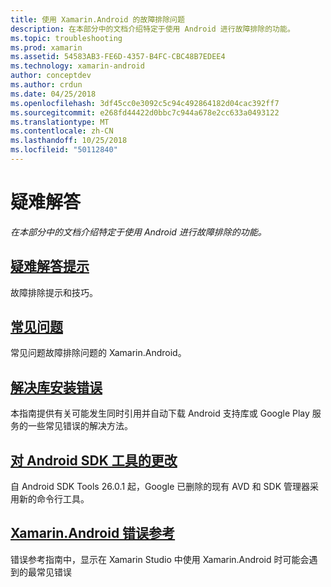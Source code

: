 ```yaml
---
title: 使用 Xamarin.Android 的故障排除问题
description: 在本部分中的文档介绍特定于使用 Android 进行故障排除的功能。
ms.topic: troubleshooting
ms.prod: xamarin
ms.assetid: 54583AB3-FE6D-4357-B4FC-CBC48B7EDEE4
ms.technology: xamarin-android
author: conceptdev
ms.author: crdun
ms.date: 04/25/2018
ms.openlocfilehash: 3df45cc0e3092c5c94c492864182d04cac392ff7
ms.sourcegitcommit: e268fd44422d0bbc7c944a678e2cc633a0493122
ms.translationtype: MT
ms.contentlocale: zh-CN
ms.lasthandoff: 10/25/2018
ms.locfileid: "50112840"
---
```

# <a name="troubleshooting"></a>疑难解答

_在本部分中的文档介绍特定于使用 Android 进行故障排除的功能。_

## <a name="troubleshooting-tipsandroidtroubleshootingtroubleshootingmd"></a>[疑难解答提示](~/android/troubleshooting/troubleshooting.md)

故障排除提示和技巧。


## <a name="frequently-asked-questionsquestionsindexmd"></a>[常见问题](questions/index.md)

常见问题故障排除问题的 Xamarin.Android。


## <a name="resolving-library-installation-errorsandroidtroubleshootingresolving-library-installation-errorsmd"></a>[解决库安装错误](~/android/troubleshooting/resolving-library-installation-errors.md)

本指南提供有关可能发生同时引用并自动下载 Android 支持库或 Google Play 服务的一些常见错误的解决方法。


## <a name="changes-to-the-android-sdk-toolingandroidtroubleshootingsdk-cli-tooling-changesmd"></a>[对 Android SDK 工具的更改](~/android/troubleshooting/sdk-cli-tooling-changes.md)

自 Android SDK Tools 26.0.1 起，Google 已删除的现有 AVD 和 SDK 管理器采用新的命令行工具。


## <a name="xamarinandroid-errors-referenceandroidtroubleshootingerrorsmd"></a>[Xamarin.Android 错误参考](~/android/troubleshooting/errors.md)

错误参考指南中，显示在 Xamarin Studio 中使用 Xamarin.Android 时可能会遇到的最常见错误
